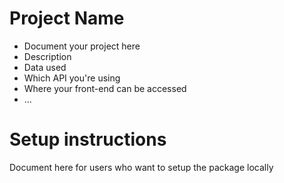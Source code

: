 # Project Name
- Document your project here
- Description
- Data used
- Which API you're using
- Where your front-end can be accessed
- ...

# Setup instructions
Document here for users who want to setup the package locally
